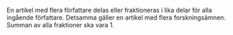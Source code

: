 En artikel med flera författare delas eller fraktioneras i lika delar för alla ingående författare. Detsamma gäller en artikel med flera forskningsämnen. Summan av alla fraktioner ska vara 1.   



